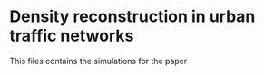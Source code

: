 # Density reconstruction in urban traffic networks

This files contains the simulations for the paper 
